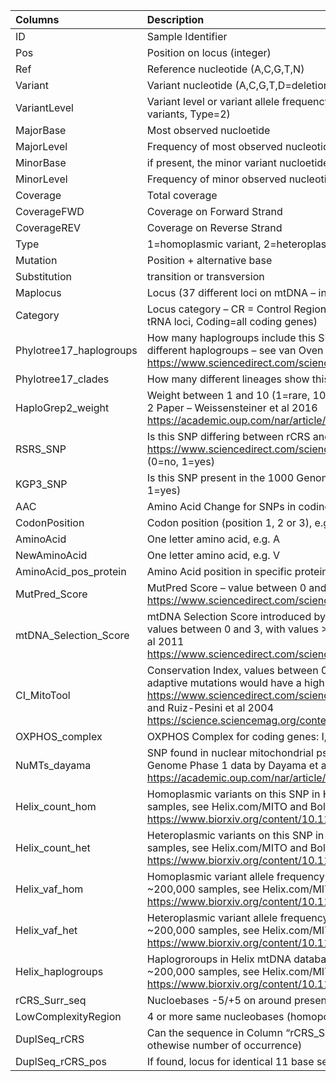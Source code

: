 **Columns**|**Description**
:-----|:-----
ID|Sample Identifier
Pos|Position on locus (integer)
Ref|Reference nucleotide (A,C,G,T,N)
Variant|Variant nucleotide (A,C,G,T,D=deletion)
VariantLevel|Variant level or variant allele frequency (applies for heteroplasmic variants, Type=2)
MajorBase|Most observed nucloetide
MajorLevel|Frequency of most observed nucleotide
MinorBase|if present, the minor variant nucloetide
MinorLevel|Frequency of minor observed nucleotide
Coverage|Total coverage 
CoverageFWD|Coverage on Forward Strand
CoverageREV|Coverage on Reverse Strand
Type|1=homoplasmic variant, 2=heteroplasmic variant
Mutation|Position + alternative base
Substitution|transition or transversion
Maplocus|Locus (37 different loci on mtDNA – including one “empty”)
Category|Locus category – CR = Control Region, rRNA=RNR1 or RNR2, tRNA= all tRNA loci, Coding=all coding genes)
Phylotree17\_haplogroups|How many haplogroups include this SNP in Phylotree 17 – of total ~5,500 different haplogroups – see van Oven 2015 https://www.sciencedirect.com/science/article/pii/S1875176815302432 
Phylotree17\_clades|How many different lineages show this SNP
HaploGrep2\_weight|Weight between 1 and 10 (1=rare, 10=high fluctuating) – see HaploGrep 2 Paper – Weissensteiner et al 2016  https://academic.oup.com/nar/article/44/W1/W58/2499296
RSRS\_SNP|Is this SNP differing between rCRS and RSRS – see Behar et al 2012 https://www.sciencedirect.com/science/article/pii/S000292971200208X (0=no, 1=yes)
KGP3\_SNP|Is this SNP present in the 1000 Genome Project Phase 3 samples (0=no, 1=yes)
AAC|Amino Acid Change for SNPs in coding region, e.g. A97V
CodonPosition|Codon position (position 1, 2 or 3), e.g. 2
AminoAcid|One letter amino acid, e.g. A
NewAminoAcid|One letter amino acid, e.g. V
AminoAcid\_pos\_protein|Amino Acid position in specific protein – e.g. 97
MutPred\_Score|MutPred Score – value between 0 and 1. See Pereira et al 2011 https://www.sciencedirect.com/science/article/pii/S000292971100098X
mtDNA\_Selection\_Score|mtDNA Selection Score introduced by Pereira et al, based on MutPred, values between 0 and 3, with values >1  likely pathogenic– see Pereira et al 2011 https://www.sciencedirect.com/science/article/pii/S000292971100098X
CI\_MitoTool|Conservation Index, values between 0 and 1, whereas deleterious or adaptive mutations would have a high CI see Fan & Guo 2011 https://www.sciencedirect.com/science/article/pii/S1567724910001686 and Ruiz-Pesini et al 2004 https://science.sciencemag.org/content/303/5655/223.full 
OXPHOS\_complex|OXPHOS Complex for coding genes: I, III, IV, V 
NuMTs\_dayama|SNP found in nuclear mitochondrial pseudogene (NUMT), based on 1000 Genome Phase 1 data by Dayama et al 2014  https://academic.oup.com/nar/article/42/20/12640/2902626 
Helix\_count\_hom|Homoplasmic variants on this SNP in Helix mtDNA database of ~200,000 samples, see Helix.com/MITO and Bolze et al 2020 https://www.biorxiv.org/content/10.1101/798264v3  
Helix\_count\_het|Heteroplasmic variants on this SNP in Helix mtDNA database of ~200,000 samples, see Helix.com/MITO and Bolze et al 2020 https://www.biorxiv.org/content/10.1101/798264v3  
Helix\_vaf\_hom|Homoplasmic variant allele frequency in Helix mtDNA database of ~200,000 samples, see Helix.com/MITO and Bolze et al 2020 https://www.biorxiv.org/content/10.1101/798264v3  
Helix\_vaf\_het|Heteroplasmic variant allele frequency in Helix mtDNA database of ~200,000 samples, see Helix.com/MITO and Bolze et al 2020 https://www.biorxiv.org/content/10.1101/798264v3  
Helix\_haplogroups|Haplogroroups in Helix mtDNA database containing the SNP in of ~200,000 samples, see Helix.com/MITO and Bolze et al 2020 https://www.biorxiv.org/content/10.1101/798264v3  
rCRS\_Surr\_seq|Nucloebases -5/+5 on around present SNP, on rCRS
LowComplexityRegion|4 or more same nucleobases (homopolymeric stretch)
DuplSeq\_rCRS|Can the sequence in Column “rCRS\_Surr\_seq” be found on rCRS (0=no, othewise number of occurrence)
DuplSeq\_rCRS\_pos|If found, locus for identical 11 base sequence on mitochondrial genome
